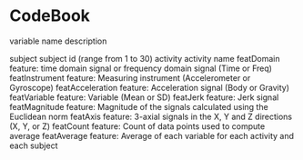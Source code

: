 # CodeBook

variable name 		description

subject           subject id (range from 1 to 30)
activity 					activity name
featDomain        feature: time domain signal or frequency domain signal (Time or Freq)
featInstrument 	  feature: Measuring instrument (Accelerometer or Gyroscope)
featAcceleration 	feature: Acceleration signal (Body or Gravity)
featVariable 	    feature: Variable (Mean or SD)
featJerk 	        feature: Jerk signal
featMagnitude 	  feature: Magnitude of the signals calculated using the Euclidean norm
featAxis 	        feature: 3-axial signals in the X, Y and Z directions (X, Y, or Z)
featCount 	      feature: Count of data points used to compute average
featAverage       feature: Average of each variable for each activity and each subject

